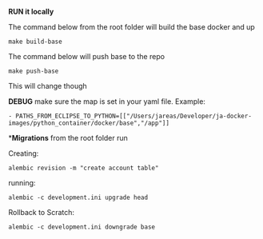 **RUN it locally**

The command below from the root folder will build the base docker and up

`make build-base`

The command below will push base to the repo

`make push-base`

This will change though

**DEBUG**
make sure the map is set in your yaml file. Example:

`- PATHS_FROM_ECLIPSE_TO_PYTHON=[["/Users/jareas/Developer/ja-docker-images/python_container/docker/base","/app"]]`

***Migrations**
from the root folder run

Creating:

`alembic revision -m "create account table"`

running:


`alembic -c development.ini upgrade head`

Rollback to Scratch:

`alembic -c development.ini downgrade base`
